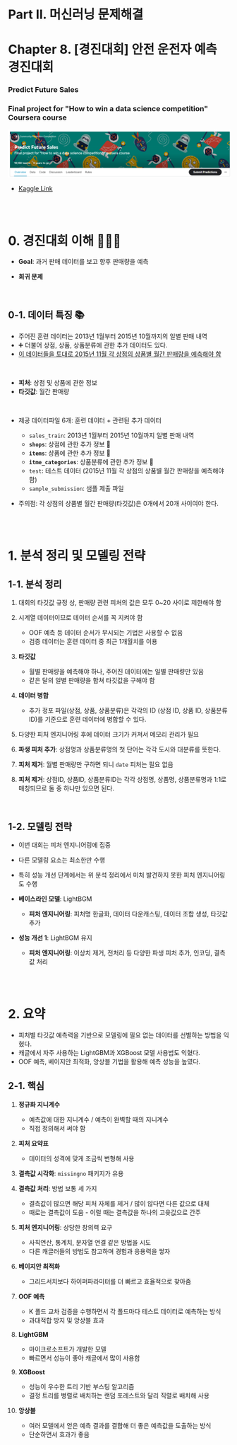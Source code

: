# **Part II. 머신러닝 문제해결**








# **Chapter 8. [경진대회] 안전 운전자 예측 경진대회**
### **Predict Future Sales**
### Final project for "How to win a data science competition" Coursera course

![img](./img/2-6-1.png)

- [Kaggle Link](https://www.kaggle.com/competitions/competitive-data-science-predict-future-sales)


</br>
</br>


# 0. 경진대회 이해 💁🏻‍♂️

- **Goal**: 과거 판매 데이터를 보고 향후 판매량을 예측

- **회귀 문제**


</br>

## 0-1. 데이터 특징 📚


- 주어진 훈련 데이터는 2013년 1월부터 2015년 10월까지의 일별 판매 내역
- ➕ 더불어 상점, 상품, 상품분류에 관한 추가 데이터도 있다.
- <u>이 데이터들을 토대로 2015년 11월 각 상점의 상품별 월간 판매량을 예측해야 함</u>

</br>

- **피처**: 상점 및 상품에 관한 정보
- **타깃값**: 월간 판매량



</br>



- 제공 데이터파일 6개: 훈련 데이터 + 관련된 추가 데이터
    - `sales_train`: 2013년 1월부터 2015년 10월까지 일별 판매 내역
    - **`shops`**: 상점에 관한 추가 정보 🫧
    - **`items`**: 상품에 관한 추가 정보 🫧
    - **`itme_categories`**: 상품분류에 관한 추가 정보 🫧
    - `test`: 테스트 데이터 (2015년 11월 각 상점의 상품별 월간 판매량을 예측해야 함)
    - `sample_submission`: 샘플 제출 파일

- 주의점: 각 상점의 상품별 월간 판매량(타깃값)은 0개에서 20개 사이여야 한다.













</br>
</br>













# 1. 분석 정리 및 모델링 전략

## 1-1. 분석 정리

1. 대회의 타깃값 규정 상, 판매량 관련 피처의 값은 모두 0~20 사이로 제한해야 함


2. 시계열 데이터이므로 데이터 순서를 꼭 지켜야 함
    - OOF 예측 등 데이터 순서가 무시되는 기법은 사용할 수 없음
    - 검증 데이터는 훈련 데이터 중 최근 1개월치를 이용


3. **타깃값**
    - 월별 판매량을 예측해야 하나, 주어진 데이터에는 일별 판매량만 있음
    - 같은 달의 일별 판매량을 합쳐 타깃값을 구해야 함




4. **데이터 병합**
    - 추가 정포 파일(상점, 상품, 상품분류)은 각각의 ID (상점 ID, 상품 ID, 상품분류 ID)를 기준으로 훈련 데이터에 병합할 수 있다.




5. 다양한 피처 엔지니어링 후에 데이터 크기가 커져서 메모리 관리가 필요




6. **파생 피처 추가**: 상점명과 상품분류명의 첫 단어는 각각 도시와 대분류를 뜻한다.
    

7. **피처 제거**: 월별 판매량만 구하면 되니 `date` 피처는 필요 없음


8. **피처 제거**: 상점ID, 상품ID, 상품분류ID는 각각 상점명, 상품명, 상품분류명과 1:1로 매칭되므로 둘 중 하나만 있으면 된다.


</br>



## 1-2. 모델링 전략


- 이번 대회는 피처 엔지니어링에 집중
- 다른 모델링 요소는 최소한만 수행
- 특히 성능 개선 단계에서는 위 분석 정리에서 미처 발견하지 못한 피처 엔지니어링도 수행


- **베이스라인 모델**: LightBGM
    - **피처 엔지니어링**: 피처명 한글화, 데이터 다운캐스팅, 데이터 조합 생성, 타깃값 추가
    
- **성능 개선 1**: LightBGM 유지
    - **피처 엔지니어링**: 이상치 제거, 전처리 등 다양한 파생 피처 추가, 인코딩, 결측값 처리
    

</br>
</br>

# 2. 요약

- 피처별 타깃값 예측력을 기반으로 모델링에 필요 없는 데이터를 선별하는 방법을 익혔다.
- 캐글에서 자주 사용하는 LightGBM과 XGBoost 모델 사용법도 익혔다.
- OOF 예측, 베이지안 최적화, 앙상블 기법을 활용해 예측 성능을 높였다.

## 2-1. 핵심

1. **정규화 지니계수**
    - 예측값에 대한 지니계수 / 예측이 완벽할 때의 지니계수
    - 직접 정의해서 써야 함

2. **피처 요약표**
    - 데이터의 성격에 맞게 조금씩 변형해 사용

3. **결측값 시각화**: `missingno` 패키지가 유용

4. **결측값 처리**: 방법 보통 세 가지
    - 결측값이 많으면 해당 피처 자체를 제거 / 많이 않다면 다른 값으로 대체
    - 때로는 결측값이 도움 - 이럴 때는 결측값을 하나의 고윳값으로 간주

5. **피처 엔지니어링**: 상당한 창의력 요구
    - 사칙연산, 통계치, 문자열 연결 같은 방법을 시도
    - 다른 캐글러들의 방법도 참고하며 경험과 응용력을 쌓자

6. **베이지안 최적화**
    - 그리드서치보다 하이퍼파라미터를 더 빠르고 효율적으로 찾아줌

7. **OOF 예측**
    - K 폴드 교차 검증을 수행하면서 각 폴드마다 테스트 데이터로 예측하는 방식
    - 과대적합 방지 및 앙상블 효과

8. **LightGBM**
    - 마이크로소프트가 개발한 모델
    - 빠르면서 성능이 좋아 캐글에서 많이 사용함

9. **XGBoost**
    - 성능이 우수한 트리 기반 부스팅 알고리즘
    - 결정 트리를 병렬로 배치하는 랜덤 포레스트와 달리 직렬로 배치해 사용

10. **앙상블**
    - 여러 모델에서 얻은 예측 결과를 결합해 더 좋은 예측값을 도출하는 방식
    - 단순하면서 효과가 좋음

    
